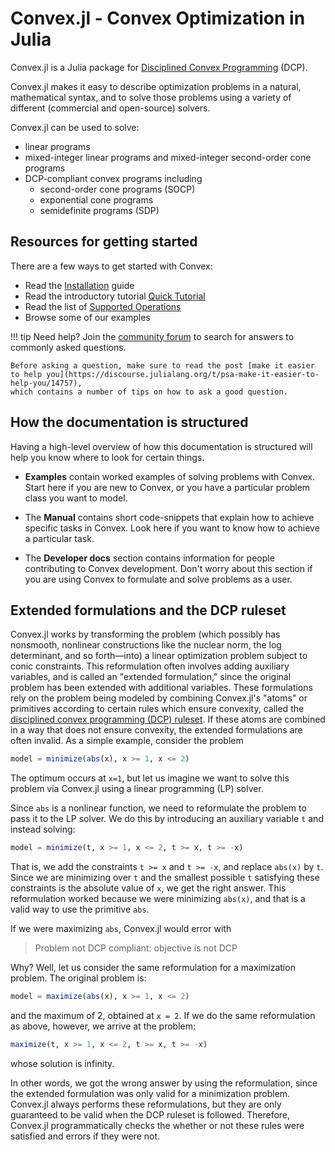 # Convex.jl - Convex Optimization in Julia

Convex.jl is a Julia package for [Disciplined Convex Programming](http://dcp.stanford.edu/) (DCP).

Convex.jl makes it easy to describe optimization problems in a natural,
mathematical syntax, and to solve those problems using a variety of different
(commercial and open-source) solvers.

Convex.jl can be used to solve:

 * linear programs
 * mixed-integer linear programs and mixed-integer second-order cone programs
 * DCP-compliant convex programs including
   * second-order cone programs (SOCP)
   * exponential cone programs
   * semidefinite programs (SDP)

## Resources for getting started

There are a few ways to get started with Convex:

 * Read the [Installation](@ref) guide
 * Read the introductory tutorial [Quick Tutorial](@ref)
 * Read the list of [Supported Operations](@ref)
 * Browse some of our examples

!!! tip
    Need help? Join the [community forum](https://jump.dev/forum)
    to search for answers to commonly asked questions.

    Before asking a question, make sure to read the post [make it easier to help you](https://discourse.julialang.org/t/psa-make-it-easier-to-help-you/14757),
    which contains a number of tips on how to ask a good question.

## How the documentation is structured

Having a high-level overview of how this documentation is structured will help
you know where to look for certain things.

* **Examples** contain worked examples of solving problems with Convex. Start
  here if you are new to Convex, or you have a particular problem class you want
  to model.

* The **Manual** contains short code-snippets that explain how to achieve
  specific tasks in Convex. Look here if you want to know how to achieve a
  particular task.

* The **Developer docs** section contains information for people contributing to
  Convex development. Don't worry about this section if you are using Convex to
  formulate and solve problems as a user.

## Extended formulations and the DCP ruleset

Convex.jl works by transforming the problem (which possibly has nonsmooth,
nonlinear constructions like the nuclear norm, the log determinant, and so
forth—into) a linear optimization problem subject to conic constraints. This
reformulation often involves adding auxiliary variables, and is called an
"extended formulation," since the original problem has been extended with
additional variables. These formulations rely on the problem being modeled by
combining Convex.jl's "atoms" or primitives according to certain rules which
ensure convexity, called the
[disciplined convex programming (DCP) ruleset](http://cvxr.com/cvx/doc/dcp.html).
If these atoms are combined in a way that does not ensure convexity, the
extended formulations are often invalid. As a simple example, consider the problem

```julia
model = minimize(abs(x), x >= 1, x <= 2)
```

The optimum occurs at `x=1`, but let us imagine we want to solve this problem
via Convex.jl using a linear programming (LP) solver.

Since `abs` is a nonlinear function, we need to reformulate the problem to pass
it to the LP solver. We do this by introducing an auxiliary variable `t` and
instead solving:
```julia
model = minimize(t, x >= 1, x <= 2, t >= x, t >= -x)
```
That is, we add the constraints `t >= x` and `t >= -x`, and replace `abs(x)` by
`t`. Since we are minimizing over `t` and the smallest possible `t` satisfying
these constraints is the absolute value of `x`, we get the right answer. This
reformulation worked because we were minimizing `abs(x)`, and that is a valid
way to use the primitive `abs`.

If we were maximizing `abs`, Convex.jl would error with

> Problem not DCP compliant: objective is not DCP

Why? Well, let us consider the same reformulation for a maximization problem.
The original problem is:
```julia
model = maximize(abs(x), x >= 1, x <= 2)
```
and the maximum of 2, obtained at `x = 2`. If we do the same reformulation as
above, however, we arrive at the problem:
```julia
maximize(t, x >= 1, x <= 2, t >= x, t >= -x)
```
whose solution is infinity.

In other words, we got the wrong answer by using the reformulation, since the
extended formulation was only valid for a minimization problem. Convex.jl always
performs these reformulations, but they are only guaranteed to be valid when the
DCP ruleset is followed. Therefore, Convex.jl programmatically checks the
whether or not these rules were satisfied and errors if they were not.
